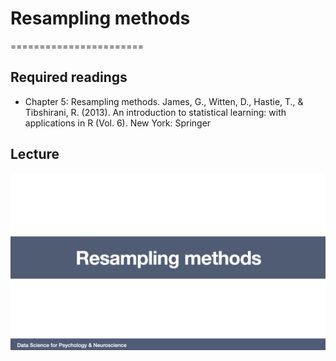 # Resampling methods
=======================

## Required readings

- Chapter 5: Resampling methods. James, G., Witten, D., Hastie, T., & Tibshirani, R. (2013). An introduction to statistical learning: with applications in R (Vol. 6). New York: Springer

## Lecture

[![Resampling methods](../thumbnails/resampling-methods.jpeg)](https://www.youtube.com/watch?v=aDfEYKdkIGI "Resampling methods")
